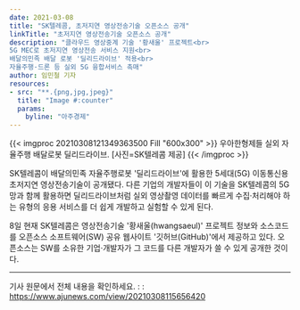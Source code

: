 ```yaml
---
date: 2021-03-08
title: "SK텔레콤, 초저지연 영상전송기술 오픈소스 공개"
linkTitle: "초저지연 영상전송기술 오픈소스 공개"
description: "클라우드 영상중계 기술 '황새울' 프로젝트<br>
5G MEC로 초저지연 영상전송 서비스 지원<br>
배달의민족 배달 로봇 '딜리드라이브' 적용<br>
자율주행·드론 등 실외 5G 융합서비스 촉매"
author: 임민철 기자
resources:
- src: "**.{png,jpg,jpeg}"
  title: "Image #:counter"
  params:
    byline: "아주경제"
---
```


{{< imgproc 20210308121349363500 Fill "600x300" >}}
우아한형제들 실외 자율주행 배달로봇 딜리드라이브. [사진=SK텔레콤 제공]
{{< /imgproc >}}

SK텔레콤이 배달의민족 자율주행로봇 '딜리드라이브'에 활용한 5세대(5G) 이동통신용 초저지연 영상전송기술이 공개됐다. 다른 기업의 개발자들이 이 기술을 SK텔레콤의 5G망과 함께 활용하면 딜리드라이브처럼 실외 영상촬영 데이터를 빠르게 수집·처리해야 하는 유형의 응용 서비스를 더 쉽게 개발하고 실험할 수 있게 된다.

8일 현재 SK텔레콤은 영상전송기술 '황새울(hwangsaeul)' 프로젝트 정보와 소스코드를 오픈소스 소프트웨어(SW) 공유 웹사이트 '깃허브(GitHub)'에서 제공하고 있다. 오픈소스는 SW를 소유한 기업·개발자가 그 코드를 다른 개발자가 쓸 수 있게 공개한 것이다.

---

기사 원문에서 전체 내용을 확인하세요. : : https://www.ajunews.com/view/20210308115656420
